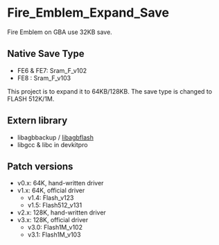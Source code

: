 # Fire_Emblem_Expand_Save

Fire Emblem on GBA use 32KB save.

## Native Save Type
* FE6 & FE7: Sram_F_v102
* FE8 : Sram_F_v103

This project is to expand it to 64KB/128KB. The save type is changed to FLASH 512K/1M.

## Extern library
* libagbbackup / [libagbflash](https://github.com/laqieer/libagbflash)
* libgcc & libc in devkitpro

## Patch versions
* v0.x: 64K, hand-written driver
* v1.x: 64K, official driver
   * v1.4: Flash_v123
   * v1.5: Flash512_v131
* v2.x: 128K, hand-written driver
* v3.x: 128K, official driver
   * v3.0: Flash1M_v102
   * v3.1: Flash1M_v103
